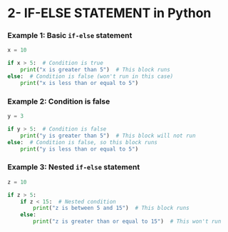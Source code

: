 # 2- IF-ELSE STATEMENT in Python

### Example 1: Basic `if-else` statement

```python
x = 10

if x > 5:  # Condition is true
    print("x is greater than 5")  # This block runs
else:  # Condition is false (won't run in this case)
    print("x is less than or equal to 5")

```

### Example 2: Condition is false

```python
y = 3

if y > 5:  # Condition is false
    print("y is greater than 5")  # This block will not run
else:  # Condition is false, so this block runs
    print("y is less than or equal to 5")

```

### Example 3: Nested `if-else` statement

```python
z = 10

if z > 5:
    if z < 15:  # Nested condition
        print("z is between 5 and 15")  # This block runs
    else:
        print("z is greater than or equal to 15")  # This won't run

```
